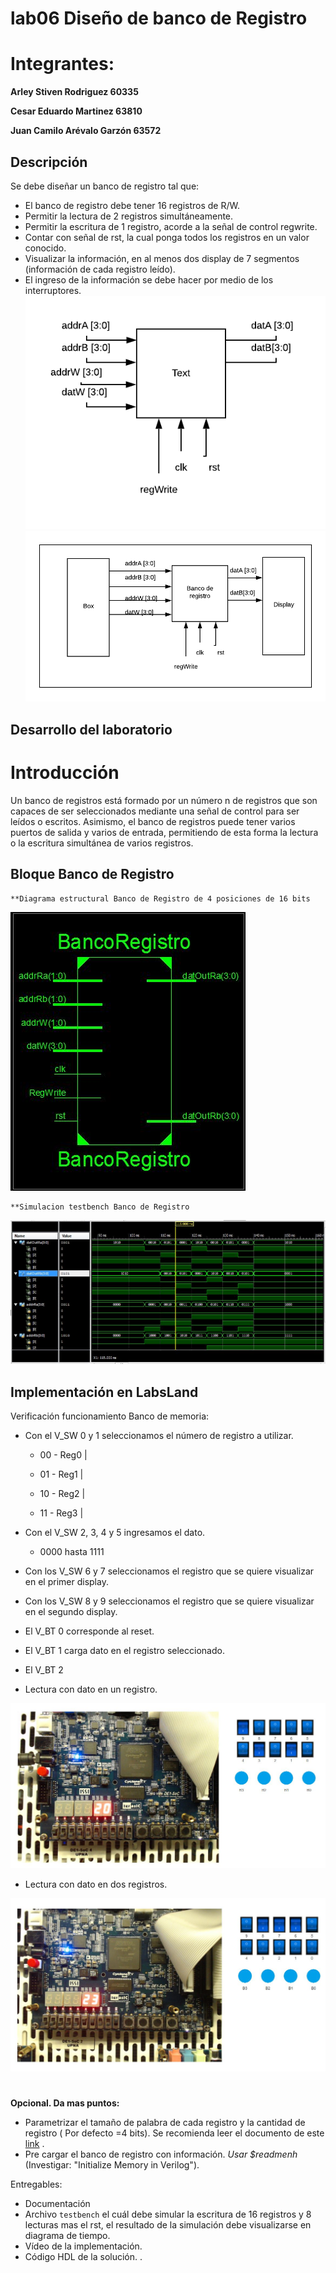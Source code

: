 ﻿# lab06 Diseño de banco de Registro

# Integrantes:
**Arley Stiven Rodriguez 60335**

**Cesar Eduardo Martinez 63810**

**Juan Camilo Arévalo Garzón 63572**

## Descripción 
Se debe diseñar un banco de registro tal que:

* El banco de registro debe tener 16 registros de R/W.
* Permitir la lectura de 2 registros  simultáneamente. 
* Permitir la escritura  de 1 registro, acorde a la señal de control regwrite.
* Contar con señal de rst, la cual  ponga  todos los registros en un valor conocido.
* Visualizar la información, en al menos dos display de 7 segmentos (información de cada registro leído).
* El ingreso de la información se debe hacer por medio de los interruptores.
![cn](https://github.com/Fabeltranm/SPARTAN6-ATMEGA-MAX5864/blob/master/lab/lab07-BancosRgistro/doc/caja%20negra.png)
![caja](https://github.com/Fabeltranm/SPARTAN6-ATMEGA-MAX5864/blob/master/lab/lab07-BancosRgistro/doc/banco%20registro.png)

## Desarrollo del laboratorio

# Introducción

Un banco de registros está formado por un número n de registros que son capaces de
ser seleccionados mediante una señal de control para ser leídos o escritos. 
Asimismo, el banco de registros puede tener varios puertos de salida y varios de entrada,
permitiendo de esta forma la lectura o la escritura simultánea de varios registros.

## Bloque Banco de Registro

	**Diagrama estructural Banco de Registro de 4 posiciones de 16 bits

![SIMULACION_SUM](https://github.com/ELINGAP-7545/lab06-grupo15_/blob/master/images/schema_ban_reg.JPG)

	**Simulacion testbench Banco de Registro

![SIMULACION_SUM](https://github.com/ELINGAP-7545/lab06-grupo15_/blob/master/images/tb_ban_reg.JPG)

## Implementación en LabsLand
Verificación funcionamiento Banco de memoria:

* Con el V_SW 0 y 1 seleccionamos el número de registro a utilizar.

  * 00 - Reg0 |

  * 01 - Reg1 |

  * 10 - Reg2 |

  * 11 - Reg3 |

* Con el V_SW 2, 3, 4 y 5 ingresamos el dato.

  * 0000 hasta 1111

* Con los V_SW 6 y 7 seleccionamos el registro que se quiere visualizar
  en el primer display. 

* Con los V_SW 8 y 9 seleccionamos el registro que se quiere visualizar
  en el segundo display.


* El V_BT 0 corresponde al reset.

* El V_BT 1 carga dato en el registro seleccionado.

* El V_BT 2 


* Lectura con dato en un registro.

![SIMULACION_LAB](https://github.com/ELINGAP-7545/lab06-grupo15_/blob/master/images/Labsland.JPG)

* Lectura con dato en dos registros.

![LABsland_l](https://github.com/ELINGAP-7545/lab06-grupo15_/blob/master/images/Labsland2.JPG)



#
**Opcional. Da mas puntos:**
* Parametrizar el tamaño de palabra de cada registro  y la cantidad de registro ( Por defecto =4 bits). Se recomienda leer el documento de este [link](https://ocw.mit.edu/courses/electrical-engineering-and-computer-science/6-884-complex-digital-systems-spring-2005/related-resources/parameter_models.pdf) .
* Pre cargar el banco de registro con información.  _Usar $readmenh_  (Investigar: "Initialize Memory in Verilog").

Entregables:

* Documentación
* Archivo `testbench` el cuál debe simular la escritura de 16 registros y 8 lecturas mas el rst, el resultado de la simulación debe visualizarse en diagrama de tiempo.
* Vídeo de la implementación.
* Código HDL de la solución.
.



